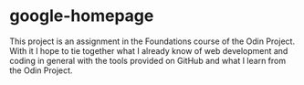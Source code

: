 # google-homepage

This project is an assignment in the Foundations course of the Odin Project. With it I hope to tie together what I already know of web development and coding in general with the tools provided on GitHub and what I learn from the Odin Project.

